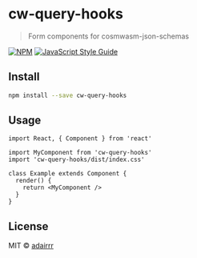 # cw-query-hooks

> Form components for cosmwasm-json-schemas

[![NPM](https://img.shields.io/npm/v/cw-query-hooks.svg)](https://www.npmjs.com/package/cw-query-hooks) [![JavaScript Style Guide](https://img.shields.io/badge/code_style-standard-brightgreen.svg)](https://standardjs.com)

## Install

```bash
npm install --save cw-query-hooks
```

## Usage

```tsx
import React, { Component } from 'react'

import MyComponent from 'cw-query-hooks'
import 'cw-query-hooks/dist/index.css'

class Example extends Component {
  render() {
    return <MyComponent />
  }
}
```

## License

MIT © [adairrr](https://github.com/adairrr)
